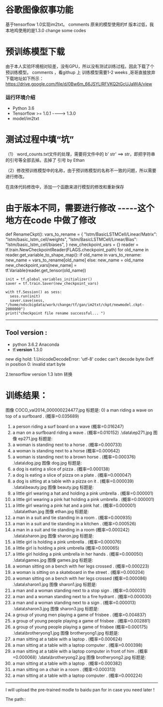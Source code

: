 # 谷歌图像叙事功能
基于tensorflow 1.0实现im2txt。  comments 原来的模型使用的tf 版本过低，我本地鸡使用的是1.3.0  change some codes

# 预训练模型下载
由于本人实验环境相对较差，没有GPU，所以没有测试训练过程。因此下载了个预训练模型。 comments  ，看githup 上 训练模型需要1-2 weeks ,哥哥直接放弃
下载地址如下所示：https://drive.google.com/file/d/0Bw6m_66JSYLlRFVKQ2tGcUJaWjA/view

### 运行环境介绍
* Python 3.6
* Tensorflow >= 1.0.1  ----> 1.3.0
* model/im2txt

# 测试过程中填“坑”
（1） word_counts.txt文件的处理，需要将文件中的 b' str'  ==>  str，即把字符串的引号等全部去掉。去掉了 引号 by Ethan


（2）修改预训练模型中的名称，由于预训练模型的名称不一致的问题，所以需要进行修改。

在具体代码修改中，添加一个函数来进行模型的修改和重新保存

# 由于版本不同，需要进行修改  -----这个地方在code 中做了修改
def RenameCkpt():
    vars_to_rename = {
    "lstm/BasicLSTMCell/Linear/Matrix": "lstm/basic_lstm_cell/weights",
    "lstm/BasicLSTMCell/Linear/Bias": "lstm/basic_lstm_cell/biases",
    }
    new_checkpoint_vars = {}
    reader = tf.train.NewCheckpointReader(FLAGS.checkpoint_path)
    for old_name in reader.get_variable_to_shape_map():
      if old_name in vars_to_rename:
        new_name = vars_to_rename[old_name]
      else:
        new_name = old_name
      new_checkpoint_vars[new_name] = tf.Variable(reader.get_tensor(old_name))
    
    init = tf.global_variables_initializer()
    saver = tf.train.Saver(new_checkpoint_vars)
    
    with tf.Session() as sess:
      sess.run(init)
      saver.save(sess, "/home/ndscbigdata/work/change/tf/gan/im2txt/ckpt/newmodel.ckpt-2000000")
    print("checkpoint file rename successful... ")


-----------------------------------------------
## Tool version :
* python 3.6.2 Anaconda
* tf.__version__ 1.3.0

new dig hold:
1.UnicodeDecodeError: 'utf-8' codec can't decode byte 0xff in position 0: invalid start byte

2.tensorflow version 1.3  lstm 转换

# 训练结果：

图像 COCO_val2014_000000224477.jpg 标题是:
  0) a man riding a wave on top of a surfboard . (概率=0.035689)
  1) a person riding a surf board on a wave (概率=0.016247)
  2) a man on a surfboard riding a wave . (概率=0.010152)
.\data\ep271.jpg
图像 ep271.jpg 标题是:
  0) a woman is standing next to a horse . (概率=0.000733)
  1) a woman is standing next to a horse (概率=0.000642)
  2) a woman is standing next to a brown horse . (概率=0.000376)
.\data\dog.jpg
图像 dog.jpg 标题是:
  0) a dog is eating a slice of pizza . (概率=0.000138)
  1) a dog is eating a slice of pizza on a plate . (概率=0.000047)
  2) a dog is sitting at a table with a pizza on it . (概率=0.000039)
.\data\beauty.jpg
图像 beauty.jpg 标题是:
  0) a little girl wearing a hat and holding a pink umbrella . (概率=0.000001)
  1) a little girl wearing a pink hat holding a pink umbrella . (概率=0.000001)
  2) a little girl wearing a pink hat and a pink hat . (概率=0.000001)
.\data\ethan.jpg
图像 ethan.jpg 标题是:
  0) a man in a suit and tie standing in a room . (概率=0.000935)
  1) a man in a suit and tie standing in a kitchen . (概率=0.000526)
  2) a man in a suit and tie standing in a room (概率=0.000242)
.\data\sharon.jpg
图像 sharon.jpg 标题是:
  0) a little girl is holding a pink umbrella . (概率=0.000076)
  1) a little girl is holding a pink umbrella (概率=0.000065)
  2) a little girl holding a pink umbrella in her hands . (概率=0.000050)
.\data\games.jpg
图像 games.jpg 标题是:
  0) a woman sitting on a bench with her legs crossed . (概率=0.000223)
  1) a woman is sitting on a skateboard in the street . (概率=0.000204)
  2) a woman sitting on a bench with her legs crossed (概率=0.000086)
.\data\sharon1.jpg
图像 sharon1.jpg 标题是:
  0) a man and a woman standing next to a stop sign . (概率=0.000031)
  1) a man and a woman standing next to a fire hydrant . (概率=0.000030)
  2) a man and a woman standing next to a sign . (概率=0.000013)
.\data\sharon3.jpg
图像 sharon3.jpg 标题是:
  0) a group of young men playing a game of frisbee . (概率=0.004837)
  1) a group of young people playing a game of frisbee . (概率=0.002881)
  2) a group of young people playing a game of frisbee (概率=0.000175)
.\data\brotheryong1.jpg
图像 brotheryong1.jpg 标题是:
  0) a man sitting at a table with a laptop . (概率=0.000624)
  1) a man sitting at a table with a laptop computer . (概率=0.000398)
  2) a man sitting at a table with a laptop computer in front of him . (概率=0.000068)
.\data\brotheryong2.jpg
图像 brotheryong2.jpg 标题是:
  0) a man sitting at a table with a laptop . (概率=0.000382)
  1) a man sitting on a chair in a room . (概率=0.000313)
  2) a man sitting at a table with a laptop computer . (概率=0.000224)
  
  
  ___________________________________
  
  I will upload the pre-trained modle to baidu pan for in case you need later !
  
  The path:: 
   